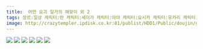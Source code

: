 ```yaml
---
title:  어떤 요괴 일가의 해맞이 외 2
tags: 장르:일상 캐릭터:란 캐릭터:세이가 캐릭터:아야 캐릭터:요시카 캐릭터:유카리 캐릭터:첸 캐릭터:치르노 もや造 동방_웹코믹
image: http://crazytempler.ipdisk.co.kr:81/publist/HDD1/Public/doujin/ghap/5559/001.jpg
---
```

<img src="http://crazytempler.ipdisk.co.kr:81/publist/HDD1/Public/doujin/ghap/5559/001.jpg">
<img src="http://crazytempler.ipdisk.co.kr:81/publist/HDD1/Public/doujin/ghap/5559/002.jpg">
<img src="http://crazytempler.ipdisk.co.kr:81/publist/HDD1/Public/doujin/ghap/5559/003.jpg">
<img src="http://crazytempler.ipdisk.co.kr:81/publist/HDD1/Public/doujin/ghap/5559/004.jpg">
<img src="http://crazytempler.ipdisk.co.kr:81/publist/HDD1/Public/doujin/ghap/5559/005.jpg">
<img src="http://crazytempler.ipdisk.co.kr:81/publist/HDD1/Public/doujin/ghap/5559/006.jpg">

